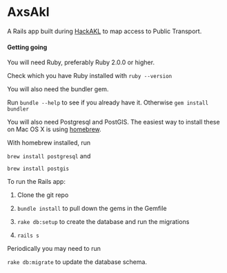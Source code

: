 AxsAkl
======

A Rails app built during [HackAKL](http://hackakl.org.nz) to map access to Public Transport.


#### Getting going

You will need Ruby, preferably Ruby 2.0.0 or higher.

Check which you have Ruby installed with ``ruby --version``

You will also need the bundler gem.


Run `bundle --help` to see if you already have it. Otherwise `gem
install bundler`



You will also need Postgresql and PostGIS. The easiest way to install
these on Mac OS X is using [homebrew](http://brew.sh/).

With homebrew installed, run

`brew install postgresql` and

`brew install postgis`


To run the Rails app:

1. Clone the git repo

2. `bundle install` to pull down the gems in the Gemfile

3. `rake db:setup` to create the database and run the
   migrations

4. `rails s`


Periodically you may need to run

`rake db:migrate` to update the database schema.
